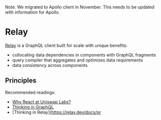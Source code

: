 Note. We migrated to Apollo client in November. This needs to be updated with information for Apollo.

# Relay

[Relay](https://relay.dev/docs/) is a GraphQL client built for scale with unique benefits:
* collocating data dependencies in components with GraphQL fragments
* query compiler that aggregates and optimizes data requirements
* data consistency across components

## Principles

Recommended readings:
* [Why React at Uniswap Labs?](https://www.notion.so/uniswaplabs/GraphQL-Client-949780e7d105405c87cdd0147bd2f84b)
* [Thinking in GraphQL](https://relay.dev/docs/principles-and-architecture/thinking-in-graphql/)
* [Thinking in Relay](https://relay.dev/docs/pr